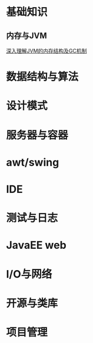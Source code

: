# 基础知识

## 内存与JVM

[深入理解JVM的内存结构及GC机制](<https://juejin.im/post/5a15be736fb9a044fc4464d6>)



# 数据结构与算法

# 设计模式

# 服务器与容器

# awt/swing

# IDE

# 测试与日志

# JavaEE web

# I/O与网络

# 开源与类库

# 项目管理





